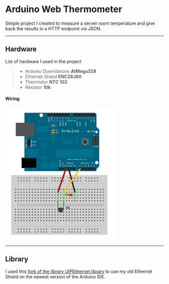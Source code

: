 Arduino Web Thermometer
===================


Simple project I created to measure a server room temperature and give back the results in a HTTP endpoint via JSON.

----------


Hardware
-------------

List of hardware I used in the project
> - Arduino Duemilanove **AtMega328**
> - Ethernet Shield **ENC28J60**
> - Thermistor **NTC 102**
> - Resistor **10k**

#### <i class="icon-file"></i> Wiring
![alt tag](https://raw.githubusercontent.com/rafaeldelboni/arduino-web-thermo/master/wires.png)

----------

Library
-------------------

I used this [fork of the library UIPEthernet library][1] to use my old Ethernet Shield on the newest version of the Arduino IDE.

  [1]: https://github.com/argami/arduino_uip
